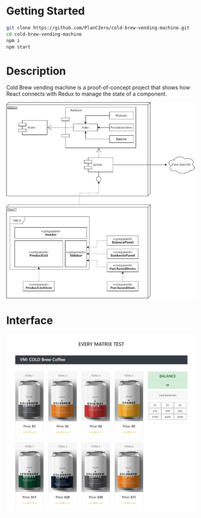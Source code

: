 # Getting Started
```sh
git clone https://github.com/PlanCZero/cold-brew-vending-machine.git
cd cold-brew-vending-machine
npm i
npm start
```

# Description
Cold Brew vending machine is a proof-of-concept project that shows how React connects with Redux to manage the state of a component.

![Code Structure](https://github.com/PlanCZero/cold-brew-vending-machine/blob/md/public/images/coldbrew.jpg?raw=true)

# Interface

![Vending Machine User Interface](https://github.com/PlanCZero/cold-brew-vending-machine/blob/md/public/images/ui.jpeg?raw=true)